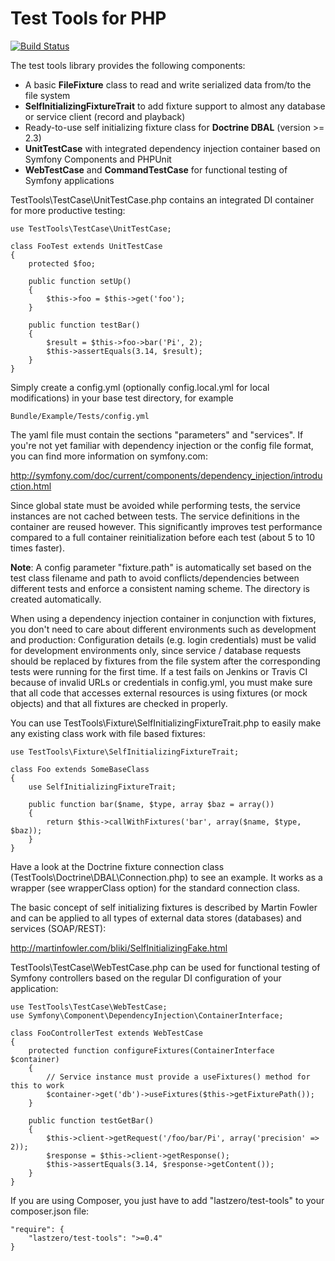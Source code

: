 Test Tools for PHP
==================

[![Build Status](https://travis-ci.org/lastzero/test-tools.png?branch=master)](https://travis-ci.org/lastzero/test-tools)

The test tools library provides the following components:

* A basic **FileFixture** class to read and write serialized data from/to the file system
* **SelfInitializingFixtureTrait** to add fixture support to almost any database or service client (record and playback)
* Ready-to-use self initializing fixture class for **Doctrine DBAL** (version >= 2.3)
* **UnitTestCase** with integrated dependency injection container based on Symfony Components and PHPUnit
* **WebTestCase** and **CommandTestCase** for functional testing of Symfony applications

TestTools\TestCase\UnitTestCase.php contains an integrated DI container for more productive testing:

    use TestTools\TestCase\UnitTestCase;

    class FooTest extends UnitTestCase
    {
        protected $foo;

        public function setUp()
        {
            $this->foo = $this->get('foo');
        }

        public function testBar()
        {
            $result = $this->foo->bar('Pi', 2);
            $this->assertEquals(3.14, $result);
        }
    }

Simply create a config.yml (optionally config.local.yml for local modifications) in your base test directory,
for example

    Bundle/Example/Tests/config.yml
    
The yaml file must contain the sections "parameters" and "services". If you're not yet familiar with
dependency injection or the config file format, you can find more information on symfony.com:

http://symfony.com/doc/current/components/dependency_injection/introduction.html

Since global state must be avoided while performing tests, the service instances are not 
cached between tests. The service definitions in the container are reused however. This significantly
improves test performance compared to a full container reinitialization before each test (about 5 to 10 times faster).

**Note**: A config parameter "fixture.path" is automatically set based on the test class filename and path 
to avoid conflicts/dependencies between different tests and enforce a consistent naming scheme.
The directory is created automatically.

When using a dependency injection container in conjunction with fixtures, you don't need to care about 
different environments such as development and production:
Configuration details (e.g. login credentials) must be valid for development 
environments only, since service / database requests should be replaced by fixtures from the file system after the 
corresponding tests were running for the first time. If a test fails on Jenkins or Travis CI
because of invalid URLs or credentials in config.yml, you must make sure that all code that 
accesses external resources is using fixtures (or mock objects) and that all fixtures are checked in properly.
 
You can use TestTools\Fixture\SelfInitializingFixtureTrait.php to easily make any existing class
work with file based fixtures:

    use TestTools\Fixture\SelfInitializingFixtureTrait;

    class Foo extends SomeBaseClass
    {
        use SelfInitializingFixtureTrait;

        public function bar($name, $type, array $baz = array())
        {
            return $this->callWithFixtures('bar', array($name, $type, $baz));
        }
    }

Have a look at the Doctrine fixture connection class (TestTools\Doctrine\DBAL\Connection.php) to see an
example. It works as a wrapper (see wrapperClass option) for the standard connection class.

The basic concept of self initializing fixtures is described by Martin Fowler and can be applied to all
types of external data stores (databases) and services (SOAP/REST):

http://martinfowler.com/bliki/SelfInitializingFake.html

TestTools\TestCase\WebTestCase.php can be used for functional testing of Symfony controllers based on the 
regular DI configuration of your application:

    use TestTools\TestCase\WebTestCase;
    use Symfony\Component\DependencyInjection\ContainerInterface;

    class FooControllerTest extends WebTestCase
    {
        protected function configureFixtures(ContainerInterface $container)
        {
            // Service instance must provide a useFixtures() method for this to work
            $container->get('db')->useFixtures($this->getFixturePath());
        }

        public function testGetBar()
        {
            $this->client->getRequest('/foo/bar/Pi', array('precision' => 2));
            $response = $this->client->getResponse();
            $this->assertEquals(3.14, $response->getContent());
        }
    }

If you are using Composer, you just have to add "lastzero/test-tools" to your composer.json file:

    "require": {
        "lastzero/test-tools": ">=0.4"
    }
